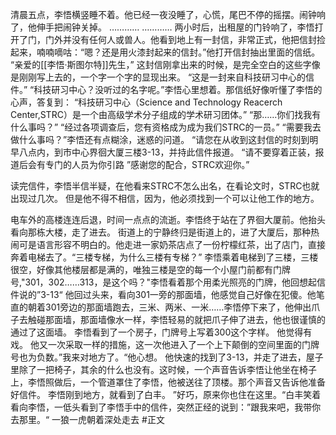 清晨五点，李悟横竖睡不着。他已经一夜没睡了，心慌，尾巴不停的摇摆。闹钟响了，他伸手把闹钟关掉。
…………
…………
两小时后，出租屋的门铃响了，李悟打开了门，门外并没有任何人或兽人。他看到地上有一封信，非常正式，他把信封捡起来，喃喃嘀咕：“嗯？还是用火漆封起来的信封。”他打开信封抽出里面的信纸。
“亲爱的[[李悟·斯图尔特]]先生，”
这封信刚拿出来的时候，是完全空白的这些字像是刚刚写上去的，一个字一个字的显现出来。
“这是一封来自科技研习中心的信件。”
“科技研习中心？没听过的名字呢。”李悟心里想着。那信纸好像听懂了李悟的心声，答复到：
“科技研习中心（Science and Technology Reacerch Center,STRC）是一个由高级学术分子组成的学术研习团体。”
“那……你们找我有什么事吗？”
“经过各项调查后，您有资格成为成为我们STRC的一员。”
“需要我去做什么事吗？”李悟还有点糊涂，迷惑的问道。
“请您在从收到这封信的时刻到明早八点内，到市中心界徊大厦三楼3-13，并持此信件报道。
“请不要穿着正装，报道后会有专门的人员为你引路
”感谢您的配合，STRC欢迎你。”

读完信件，李悟半信半疑，在他看来STRC不怎么出名，在看论文时，STRC也就出现过几次。
但是他不得不相信，因为，他必须找到一个可以让他工作的地方。

电车外的高楼连连后退，时间一点点的流逝。李悟终于站在了界徊大厦前。他抬头看向那栋大楼，走了进去。
街道上的宁静终归是街道上的，进了大厦后，那种热闹可是语言形容不明白的。他走进一家奶茶店点了一份柠檬红茶，出了店门，直接奔着电梯去了。“三楼专梯，为什么三楼有专梯？”
李悟乘着电梯到了三楼，三楼很空，好像其他楼层都是满的，唯独三楼是空的每一个小屋门前都有门牌号,"301，302……313，是这个吗？"李悟看着那个用柔光照亮的门牌，他回想起信件说的”3-13“
他回过头来，看向301一旁的那面墙，他感觉自己好像在犯傻。他笔直的朝着301旁边的那面墙跑去，三米、两米、一米……李悟停下来了，他伸出爪子去触碰那面墙，那面墙像水一样，李悟轻易的就把爪子伸了进去，他也很谨慎的通过了这面墙。
李悟看到了一个房子，门牌号上写着300这个字样。
他觉得有戏。
他又一次采取一样的措施，这一次他进入了一个上下颠倒的空间里面的门牌号也为负数。”我来对地方了。“他心想。
他快速的找到了3-13，并走了进去，屋子里除了一把椅子，其余的什么也没有。这时候，一个声音告诉李悟让他坐在椅子上，李悟照做后，一个管道罩住了李悟，他被送往了顶楼。那个声音又告诉他准备好信件。
李悟刚到地方，就看到了白丰。
”好巧，原来你也住在这里。“白丰笑着看向李悟，一低头看到了李悟手中的信件，突然正经的说到：”跟我来吧，我带你去那里。“
一狼一虎朝着深处走去
#正文